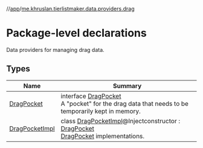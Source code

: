 //[app](../../index.md)/[me.khruslan.tierlistmaker.data.providers.drag](index.md)

# Package-level declarations

Data providers for managing drag data.

## Types

| Name | Summary |
|---|---|
| [DragPocket](-drag-pocket/index.md) | interface [DragPocket](-drag-pocket/index.md)<br>A &quot;pocket&quot; for the drag data that needs to be temporarily kept in memory. |
| [DragPocketImpl](-drag-pocket-impl/index.md) | class [DragPocketImpl](-drag-pocket-impl/index.md)@Injectconstructor : [DragPocket](-drag-pocket/index.md)<br>[DragPocket](-drag-pocket/index.md) implementations. |

